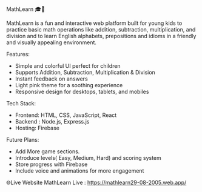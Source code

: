 MathLearn 🎓🔢

MathLearn is a fun and interactive web platform built for young kids to practice basic math operations like addition, subtraction, multiplication, and division and to learn English alphabets, prepositions and idioms in a friendly and visually appealing environment.

Features:
- Simple and colorful UI perfect for children
- Supports Addition, Subtraction, Multiplication & Division
- Instant feedback on answers
- Light pink theme for a soothing experience
- Responsive design for desktops, tablets, and mobiles

Tech Stack:
- Frontend: HTML, CSS, JavaScript, React
- Backend : Node.js, Express.js
- Hosting: Firebase

 Future Plans:
- Add More game sections.
- Introduce levels( Easy, Medium, Hard) and scoring system
- Store progress with Firebase
- Include voice and animations for more engagement


🌐Live Website
MathLearn Live : https://mathlearn29-08-2005.web.app/


